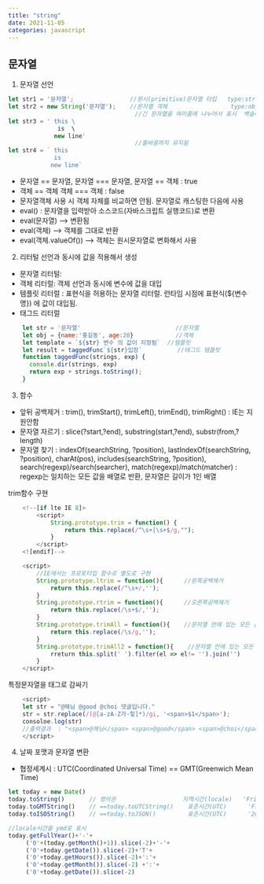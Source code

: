 ```yaml
---
title: "string"
date: 2021-11-05
categories: javascript  
---
```

## 문자열  

1. 문자열 선언

```javascript
let str1 = '문자열';                //원시(primitive)문자열 타입   type:string
let str2 = new String('문자열');    //문자열 객체                  type:object
                                    //긴 문자열을 여러줄에 나누어서 표시  백슬래시는 코드 실행 시점에서는 제거됨. 
let str3 = ' this \                 
              is  \
             new line' 
                                    //줄바꿈까지 유지됨
let str4 = ` this
             is
            new line`            
```

  * 문자열 == 문자열, 문자열 === 문자열, 문자열 == 객체 : true  
  * 객체 == 객체 객체 === 객체 : false  
  * 문자열객체 사용 시 객체 자체를 비교하면 안됨. 문자열로 캐스팅한 다음에 사용  
  * eval() : 문자열을 입력받아 소스코드(자바스크립트 실행코드)로 변환  
  * eval(문자열)  --> 변환됨
  * eval(객체)    --> 객체를 그대로 반환
  * eval(객체.valueOf())  --> 객체는 원시문자열로 변화해서 사용  


2. 리터털 
선언과 동시에 값을 적용해서 생성  
  * 문자열 리터털:     
  * 객체 리터럴: 객체 선언과 동시에 변수에 값을 대입   
  * 템플릿 리터럴 : 표현식을 허용하는 문자열 리터럴. 런타임 시점에 표현식(${변수명}) 에 값이 대입됨.  
  * 태그드 리터럴  
```javascript
    let str = '문자열'                           //문자열
    let obj = {name:'홍길동', age:20}            //객체
    let template = `${str} 변수 의 값이 지정됨`  //템플릿
    let result = taggedFunc`${str}입장`          //태그드 템플릿
    function taggedFunc(strings, exp) {
      console.dir(strings, exp)  
      return exp + strings.toString();
    }
```

3. 함수  
  * 앞뒤 공백제거 : trim(), trimStart(), trimLeft(), trimEnd(), trimRight()      : IE는 지원안함
  * 문자열 자르기 : slice(?start,?end), substring(start,?end), substr(from,?length)  
  * 문자열 찾기 : indexOf(searchString, ?position), lastIndexOf(searchString, ?position), charAt(pos), includes(searchString, ?position), 
                  search(regexp)/search(searcher), match(regexp)/match(matcher)  : regexp는 일치하는 모든 값을 배열로 반환, 문자열은 길이가 1인 배열

trim함수 구현  

```javascript
    <!--[if lte IE 8]>    
        <script> 
            String.prototype.trim = function() { 
                return this.replace(/^\s+|\s+$/g,""); 
            } 
        </script> 
    <![endif]-->  
```
```javascript
    <script>
        //IE에서는 프로토타입 함수로 별도로 구현
        String.prototype.ltrim = function(){      //왼쪽공백제거
            return this.replace(/^\s+/,'');
        }
        String.prototype.rtrim = function(){      //오른쪽공백제거
            return this.replace(/\s+$/,'');
        }
        String.prototype.trimAll = function(){    //문자열 안에 있는 모든 공백 제거(정규표현식)
            return this.replace(/\s/g,'');
        }
        String.prototype.trimAll2 = function(){    //문자열 안에 있는 모든 공백 제거
            rreturn this.split(' ').filter(el => el!= '').join('')
        }
    </script>
```

특정문자열을 태그로 감싸기  
```javascript
    <script>
    let str = "@해님 @good @choi 댓글입니다."
    str = str.replace(/(@[a-zA-Z가-힣]*)/gi, '<span>$1</span>');
    consoloe.log(str) 
    //출력결과  : "<span>@해님</span> <span>@good</span> <span>@choi</span> 댓글입니다."
    </script>
```

4. 날짜 포맷과 문자열 변환  
  * 협정세계시 :  UTC(Coordinated Universal Time)  == GMT(Greenwich Mean Time)  

```javascript
let today = new Date()
today.toString()       // 영어권                   지역시간(locale)   'Fri Nov 05 2021 18:58:50 GMT+0900 (한국 표준시)'
today.toGMTString()    // ==today.toUTCString()    표준시간(UTC)      'Fri, 05 Nov 2021 09:58:50 GMT' 
today.toISOString()    // ==today.toJSON()         표준시간(UTC)      '2021-11-05T09:58:50.705Z'

//locale시간을 ymd로 표시
today.getFullYear()+'-'+
     ('0'+(today.getMonth()+1)).slice(-2)+'-'+
     ('0'+today.getDate()).slice(-2)+'T'+
     ('0'+today.getHours()).slice(-2)+':'+
     ('0'+today.getMonth()).slice(-2) +':'+
     ('0'+today.getDate()).slice(-2)  
```


